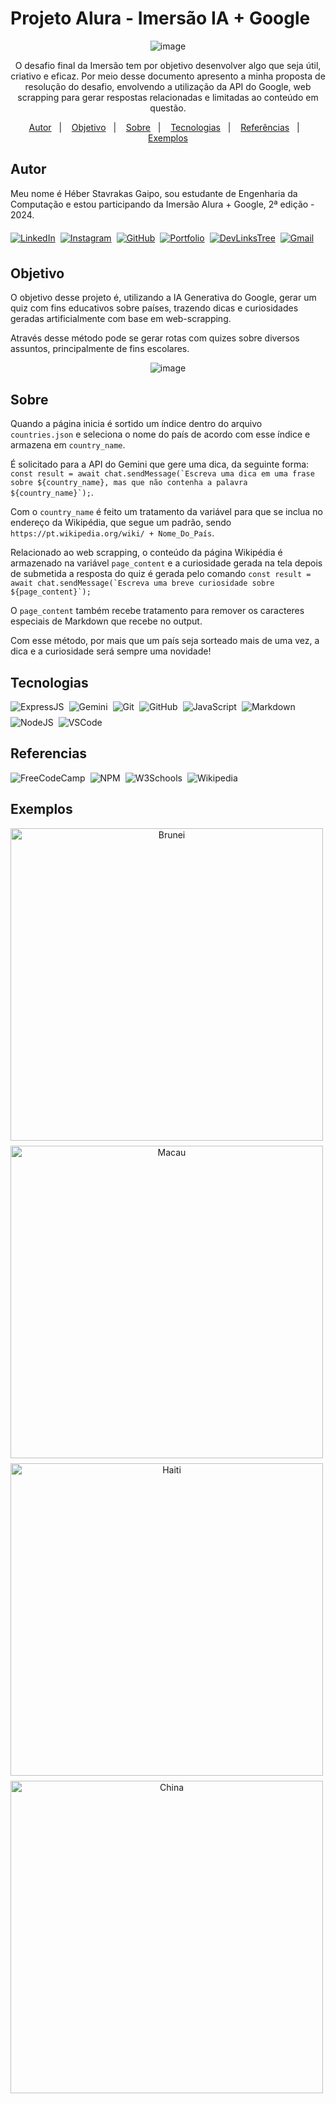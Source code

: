 # Projeto Alura - Imersão IA + Google

<div aLign="center">
  
  ![image](https://github.com/Heber-Stavrakas-Gaipo/Projeto-Alura-Imersao-IA/assets/134441744/363f9892-57f5-456e-8fc8-47847b2926e9)
  
</div>

<p align="center">O desafio final da Imersão tem por objetivo desenvolver algo que seja útil, criativo e eficaz. Por meio desse documento apresento a minha proposta de resolução do desafio, envolvendo a utilização da API do Google, web scrapping para gerar respostas relacionadas e limitadas ao conteúdo em questão.</p>


<p align="center">
  <a href="#autor">Autor</a>&nbsp;&nbsp;&nbsp;|&nbsp;&nbsp;&nbsp;
  <a href="#objetivo">Objetivo</a>&nbsp;&nbsp;&nbsp;|&nbsp;&nbsp;&nbsp;
  <a href="#sobre">Sobre</a>&nbsp;&nbsp;&nbsp;|&nbsp;&nbsp;&nbsp;
  <a href="#tecnologias">Tecnologias</a>&nbsp;&nbsp;&nbsp;|&nbsp;&nbsp;&nbsp;
  <a href="#referencias">Referências</a>&nbsp;&nbsp;&nbsp;|&nbsp;&nbsp;&nbsp
  <a href="#exemplos">Exemplos</a>
</p>

## Autor
Meu nome é Héber Stavrakas Gaipo, sou estudante de Engenharia da Computação e estou participando da Imersão Alura + Google, 2ª edição - 2024.

<div aLign="center" style="display: flex; flex-direction: row; flex-wrap: wrap; gap: 8px;">
  <a href="https://www.linkedin.com/in/heber-stavrakas-gaipo/" style="margin: 0.4rem 0;"><img aLign="center" alt="LinkedIn" src="https://img.shields.io/badge/LinkedIn-0077B5?style=for-the-badge&logo=linkedin&logoColor=white" /></a>
  <a href="https://www.instagram.com/heber_stavrakas/" style="margin: 0.4rem 0;"><img aLign="center" alt="Instagram" src="https://img.shields.io/badge/-Instagram-%23E4405F?style=for-the-badge&logo=instagram&logoColor=white" /></a>
  <a href="https://github.com/Heber-Stavrakas-Gaipo" style="margin: 0.4rem 0;"><img aLign="center" alt="GitHub" src="https://img.shields.io/badge/GitHub-100000?style=for-the-badge&logo=github&logoColor=white" /></a>
  <a href="https://github.com/Heber-Stavrakas-Gaipo/Portfolio" style="margin: 0.4rem 0;"><img aLign="center" alt="Portfolio" src="https://img.shields.io/badge/Portfolio-FF5722?style=for-the-badge&logo=github&logoColor=white" /></a>
  <a href="https://heber-stavrakas-gaipo.github.io/DevLinksTree/" style="margin: 0.4rem 0;"><img aLign="center" alt="DevLinksTree" src="https://img.shields.io/badge/DevLinksTree-hhh?style=for-the-badge" /></a>
  <a href="mailto:contatohebergaipo@gmail.com" style="margin: 0.4rem 0;"><img aLign="center" alt="Gmail" src="https://img.shields.io/badge/Gmail-333333?style=for-the-badge&logo=gmail&logoColor=red" /></a>
</div>

## Objetivo
O objetivo desse projeto é, utilizando a IA Generativa do Google, gerar um quiz com fins educativos sobre países, trazendo dicas e curiosidades geradas artificialmente com base em web-scrapping.

Através desse método pode se gerar rotas com quizes sobre diversos assuntos, principalmente de fins escolares.

<div aLign="center">

  ![image](https://github.com/Heber-Stavrakas-Gaipo/Projeto-Alura-Imersao-IA/assets/134441744/27964152-fd60-4b26-aa1c-ff7059855488)
  
</div>

## Sobre
Quando a página inicia é sortido um índice dentro do arquivo ```countries.json``` e seleciona o nome do país de acordo com esse índice e armazena em ```country_name```.

É solicitado para a API do Gemini que gere uma dica, da seguinte forma: ```const result = await chat.sendMessage(`Escreva uma dica em uma frase sobre ${country_name}, mas que não contenha a palavra ${country_name}`);```.

Com o ```country_name``` é feito um tratamento da variável para que se inclua no endereço da Wikipédia, que segue um padrão, sendo ```https://pt.wikipedia.org/wiki/ + Nome_Do_País```.

Relacionado ao web scrapping, o conteúdo da página Wikipédia é armazenado na variável ```page_content``` e a curiosidade gerada na tela depois de submetida a resposta do quiz é gerada pelo comando ```const result = await chat.sendMessage(`Escreva uma breve curiosidade sobre ${page_content}`);```

O ```page_content``` também recebe tratamento para remover os caracteres especiais de Markdown que recebe no output.

Com esse método, por mais que um país seja sorteado mais de uma vez, a dica e a curiosidade será sempre uma novidade!

## Tecnologias
<div aLign="center" style="display: flex; flex-direction: row; flex-wrap: wrap; gap: 8px">
  <img aLign="center" alt="ExpressJS" src="https://img.shields.io/badge/Express%20js-000000?style=for-the-badge&logo=express&logoColor=white" />
  <img aLign="center" alt="Gemini" src="https://img.shields.io/badge/Gemini-8E75B2?style=for-the-badge&logo=googlebard&logoColor=fff" />
  <img aLign="center" alt="Git" src="https://img.shields.io/badge/git-%23F05033.svg?style=for-the-badge&logo=git&logoColor=white" />
  <img aLign="center" alt="GitHub" src="https://img.shields.io/badge/github-%23121011.svg?style=for-the-badge&logo=github&logoColor=white" />
  <img aLign="center" alt="JavaScript" src="https://img.shields.io/badge/javascript-%23323330.svg?style=for-the-badge&logo=javascript&logoColor=%23F7DF1E" />
  <img aLign="center" alt="Markdown" src="https://img.shields.io/badge/markdown-%23000000.svg?style=for-the-badge&logo=markdown&logoColor=white" />
  <img aLign="center" alt="NodeJS" src="https://img.shields.io/badge/node.js-6DA55F?style=for-the-badge&logo=node.js&logoColor=white" />
  <img aLign="center" alt="VSCode" src="https://img.shields.io/badge/Visual%20Studio%20Code-0078d7.svg?style=for-the-badge&logo=visual-studio-code&logoColor=white" />
</div>

## Referencias
<div aLign="center" style="display: flex; flex-direction: row; flex-wrap: wrap; gap: 8px">
  <img aLign="center" alt="FreeCodeCamp" src="https://img.shields.io/badge/Freecodecamp-%23123.svg?&style=for-the-badge&logo=freecodecamp&logoColor=green" />
  <img aLign="center" alt="NPM" src="https://img.shields.io/badge/NPM-%23CB3837.svg?style=for-the-badge&logo=npm&logoColor=white" />
  <img aLign="center" alt="W3Schools" src="https://img.shields.io/badge/W3Schools-04AA6D?style=for-the-badge&logo=W3Schools&logoColor=white" />
  <img aLign="center" alt="Wikipedia" src="https://img.shields.io/badge/Wikipedia-%23000000.svg?style=for-the-badge&logo=wikipedia&logoColor=white" />
</div>

## Exemplos
<div aLign="center" style="display: flex; flex-direction: row; flex-wrap: wrap; gap: 8px;">
  <img style="width: 500px;" alt="Brunei" src="https://github.com/Heber-Stavrakas-Gaipo/Projeto-Alura-Imersao-IA/assets/134441744/418159f1-474c-42a7-8001-37eea0d226bb" />
  <img style="width: 500px;" alt="Macau" src="https://github.com/Heber-Stavrakas-Gaipo/Projeto-Alura-Imersao-IA/assets/134441744/4cdc5b77-d738-48cb-8ac9-944d9671eddc" />
  <img style="width: 500px;" alt="Haiti" src="https://github.com/Heber-Stavrakas-Gaipo/Projeto-Alura-Imersao-IA/assets/134441744/e6f20c30-ea46-432e-b021-19da0e9ba616" />
  <img style="width: 500px;" alt="China" src="https://github.com/Heber-Stavrakas-Gaipo/Projeto-Alura-Imersao-IA/assets/134441744/a7432790-b6a9-4f3c-aa6f-0d7efe99481e" />
</div>
